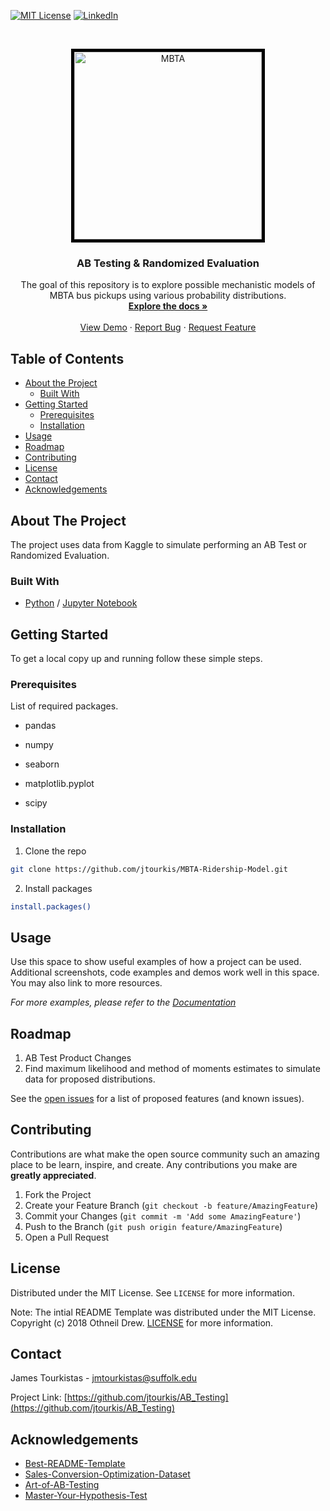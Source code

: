 
  [![MIT License][license-shield]][license-url]
  [![LinkedIn][linkedin-shield]][linkedin-url]


<br />

<p align="center">

  <a href="https://github.com/jtourkis/AB_Testing">
    <img src="MBTA-Bus-2.jpg" alt="MBTA" width="300" height="300" style="border:5px solid black">
  </a>
  
  <h3 align="center">AB Testing & Randomized Evaluation</h3>

  <p align="center">
    The goal of this repository is to explore possible mechanistic models of MBTA bus pickups using various probability distributions.
    <br />
    <a href="https://github.com/jtourkis/AB_Testing"><strong>Explore the docs »</strong></a>
    <br />
    <br />
    <a href="https://github.com/jtourkis/AB_Testing">View Demo</a>
    ·
    <a href="https://github.com/jtourkis/AB_Testing/issues">Report Bug</a>
    ·
    <a href="https://github.com/jtourkis/AB_Testing/issues">Request Feature</a>
  </p>
</p>



<!-- TABLE OF CONTENTS -->
## Table of Contents

* [About the Project](#about-the-project)
  * [Built With](#built-with)
* [Getting Started](#getting-started)
  * [Prerequisites](#prerequisites)
  * [Installation](#installation)
* [Usage](#usage)
* [Roadmap](#roadmap)
* [Contributing](#contributing)
* [License](#license)
* [Contact](#contact)
* [Acknowledgements](#acknowledgements)



<!-- ABOUT THE PROJECT -->
## About The Project

The project uses data from Kaggle to simulate performing an AB Test or Randomized Evaluation. 

### Built With

* [Python](https://www.python.org) / [Jupyter Notebook](https://jupyter.org)


<!-- GETTING STARTED -->
## Getting Started

To get a local copy up and running follow these simple steps.

### Prerequisites

List of required packages.

* pandas

* numpy

* seaborn

* matplotlib.pyplot

* scipy


### Installation
 
1. Clone the repo

```sh
git clone https://github.com/jtourkis/MBTA-Ridership-Model.git
```
2. Install packages
```sh
install.packages()
```


<!-- USAGE EXAMPLES -->
## Usage

Use this space to show useful examples of how a project can be used. Additional screenshots, code examples and demos work well in this space. You may also link to more resources.

_For more examples, please refer to the [Documentation](https://example.com)_



<!-- ROADMAP -->
## Roadmap

1. AB Test Product Changes 
2. Find maximum likelihood and method of moments estimates to simulate data for proposed distributions. 



See the [open issues](https://github.com/github_username/repo/issues) for a list of proposed features (and known issues).



<!-- CONTRIBUTING -->
## Contributing

Contributions are what make the open source community such an amazing place to be learn, inspire, and create. Any contributions you make are **greatly appreciated**.

1. Fork the Project
2. Create your Feature Branch (`git checkout -b feature/AmazingFeature`)
3. Commit your Changes (`git commit -m 'Add some AmazingFeature'`)
4. Push to the Branch (`git push origin feature/AmazingFeature`)
5. Open a Pull Request



<!-- LICENSE -->
## License

Distributed under the MIT License. See `LICENSE` for more information.

Note: The intial README Template was distributed under the MIT License. Copyright (c) 2018 Othneil Drew. [LICENSE](https://github.com/othneildrew/Best-README-Template/blob/master/LICENSE.txt)  for more information. 



<!-- CONTACT -->
## Contact

James Tourkistas - jmtourkistas@suffolk.edu

Project Link: [https://github.com/jtourkis/AB_Testing](https://github.com/jtourkis/AB_Testing)



<!-- ACKNOWLEDGEMENTS -->
## Acknowledgements

* [Best-README-Template](https://github.com/othneildrew/Best-README-Template/blob/master/BLANK_README.md) 
* [Sales-Conversion-Optimization-Dataset](https://www.kaggle.com/loveall/clicks-conversion-tracking)
* [Art-of-AB-Testing](https://towardsdatascience.com/the-art-of-a-b-testing-5a10c9bb70a4) 
* [Master-Your-Hypothesis-Test](https://towardsdatascience.com/master-your-hypothesis-test-a-tutorial-on-power-bootstrapping-sample-selection-and-outcome-273d6739d3e5) 





<!-- MARKDOWN LINKS & IMAGES -->
<!-- https://www.markdownguide.org/basic-syntax/#reference-style-links -->
[license-shield]: https://img.shields.io/github/license/othneildrew/Best-README-Template.svg?style=flat-square
[license-url]: https://github.com/jtourkis/MBTA-Ridership-Model/blob/master/LICENSE.txt
[linkedin-shield]: https://img.shields.io/badge/-LinkedIn-black.svg?style=flat-square&logo=linkedin&colorB=555
[linkedin-url]: https://www.linkedin.com/in/james-tourkistas-7127ba167/
[product-screenshot]: images/screenshot.png
